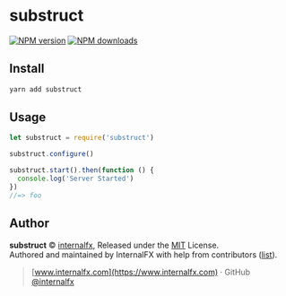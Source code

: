 
# substruct

[![NPM version](https://badgen.net/npm/v/substruct)](https://npmjs.com/package/substruct) [![NPM downloads](https://badgen.net/npm/dm/substruct)](https://npmjs.com/package/substruct)

## Install

```bash
yarn add substruct
```

## Usage

```js
let substruct = require('substruct')

substruct.configure()

substruct.start().then(function () {
  console.log('Server Started')
})
//=> foo
```

## Author

**substruct** © [internalfx](https://github.com/internalfx), Released under the [MIT](./LICENSE) License.<br>
Authored and maintained by InternalFX with help from contributors ([list](https://github.com/internalfx/substruct/contributors)).

> [www.internalfx.com](https://www.internalfx.com) · GitHub [@internalfx](https://github.com/internalfx)

